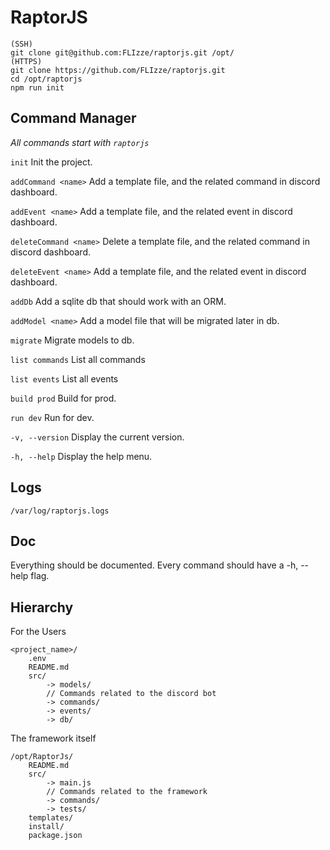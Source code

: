 # RaptorJS

```
(SSH)
git clone git@github.com:FLIzze/raptorjs.git /opt/
(HTTPS)
git clone https://github.com/FLIzze/raptorjs.git
cd /opt/raptorjs
npm run init
```

## Command Manager

*All commands start with `raptorjs`*

`init` Init the project.

`addCommand <name>` Add a template file, and the related command in discord dashboard.

`addEvent <name>` Add a template file, and the related event in discord dashboard.

`deleteCommand <name>` Delete a template file, and the related command in discord dashboard.

`deleteEvent <name>` Add a template file, and the related event in discord dashboard.

`addDb` Add a sqlite db that should work with an ORM.

`addModel <name>` Add a model file that will be migrated later in db.

`migrate` Migrate models to db.

`list commands` List all commands

`list events` List all events

`build prod` Build for prod.

`run dev` Run for dev.

`-v, --version` Display the current version.

`-h, --help` Display the help menu.


## Logs

`/var/log/raptorjs.logs`

## Doc

Everything should be documented.
Every command should have a -h, --help flag.

## Hierarchy

For the Users

```
<project_name>/
    .env
    README.md
    src/
        -> models/
        // Commands related to the discord bot
        -> commands/
        -> events/
        -> db/
```

The framework itself

```
/opt/RaptorJs/
    README.md
    src/
        -> main.js
        // Commands related to the framework
        -> commands/
        -> tests/
    templates/
    install/
    package.json
```
